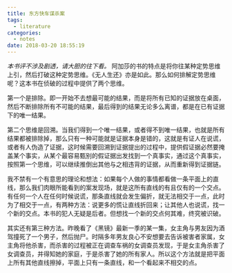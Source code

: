 ```yaml
---
title: 东方快车谋杀案
tags:
  - literature
categories:
  - notes
date: 2018-03-20 18:55:19
---
```



*本书评不涉及剧透，请大胆的往下看。*
​       阿加莎的书的特点是将你往某种定势思维上引，然后打破这种定势思维。《无人生还》亦是如此。那么如何排解定势思维呢？这本书在侦破的过程中提供了两个思维。

​       第一个是排除。即一开始不去想最可能的结果，而是将所有已知的证据放在桌面，然后不断排除所有不可能的结果，最后得到的结果无论多么离谱，都是在已有证据下的唯一结果。

​       第二个思维是回溯。当我们得到一个唯一结果，或者得不到唯一结果，也就是所有结果都被排除掉，那么只有一种可能就是证据本身是错的，这就是有证人在说谎，或者有人伪造了证据，这时候需要回溯到证据提出的过程中，提供假证据必然要掩盖某个事实，从某个最容易甄别的假证据出发找到一个真事实，通过这个真事实，按照第一个思维，可以继续推倒出其他与之相违背的证据，从而重新得到证据链。


​       我不禁有一个有意思的理论和想法：如果每个人做的事情都看做一条平面上的直线，那么我们肉眼所能看到的案发现场，就是这所有直线的有且仅有的一个交点。有任何一个人在任何时候说谎，那条直线就会发生偏折，就无法相交于一点，此时为了相交于一点，有两种方法：说更多的慌让直线折回来；让其他人也说谎，找一个新的交点。本书的犯人无疑是后者。但想找一个新的交点何其难，终究被识破。

​       其实还有第三种方法。昨晚看了《黑镜》最新一季的某一集，女主角与男友因为酒驾撞死了一个男子，然后抛尸。时隔多年男友良心不安想要去告诉被害者家属，女主角将他杀害，而杀害的过程被正在调查车祸的女调查员发现，于是女主角杀害了女调查员，并得知她的家庭，于是杀害了她的所有家人。所以这个方法就是把平面上所有其他直线擦掉，平面上只有一条直线，和一个看起来不相交的点。
